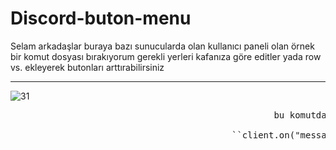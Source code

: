 # Discord-buton-menu

Selam arkadaşlar buraya bazı sunucularda olan kullanıcı paneli olan örnek bir komut dosyası bırakıyorum gerekli yerleri kafanıza göre editler yada row vs. ekleyerek butonları arttırabilirsiniz

 <hr>

<img src="https://cdn.discordapp.com/attachments/821412206498283640/892902122058809365/68747470733a2f2f63646e2e646973636f72646170702e636f6d2f6174746163686d656e74732f3838323631383838353838.png" alt="31" />


<pre>
                                                  bu komutda maine gidicek  mesaj sayınızı quick.db kaydediyo 

                                          ``client.on("message",message=>{db.add(`${message.guild.id}${message.author.id}s`,1)})``
</pre>
